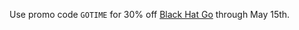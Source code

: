 Use promo code `GOTIME` for 30% off [Black Hat Go](https://nostarch.com/blackhatgo) through May 15th. 